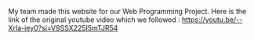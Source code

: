 My team made this website for our Web Programming Project.
Here is the link of the original youtube video which we followed : https://youtu.be/--XrIa-iey0?si=V9SSX225I5mTJR54
